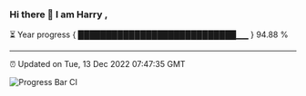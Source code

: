 ### Hi there 👋 I am Harry , 

⏳ Year progress { ████████████████████████████▁▁ } 94.88 %

---

⏰ Updated on Tue, 13 Dec 2022 07:47:35 GMT

![Progress Bar CI](https://github.com/duykhang68/duykhang68/workflows/Progress%20Bar%20CI/badge.svg)
